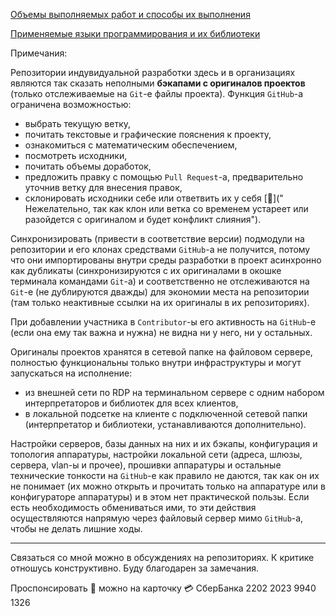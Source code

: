 [Объемы выполняемых работ и способы их выполнения](https://github.com/tsv19su254052/tsv19su254052/blob/main/Works.md)

[Применяемые языки программирования и их библиотеки](https://github.com/tsv19su254052/tsv19su254052/blob/main/Languages.md)

Примечания:

Репозитории индувидуальной разработки здесь и в организациях являются так сказать неполными **бэкапами с оригиналов проектов** (только отслеживаемые на `Git`-е файлы проекта). Функция `GitHub`-а ограничена возможностью:
 - выбрать текущую ветку,
 - почитать текстовые и графические пояснения к проекту,
 - ознакомиться с математическим обеспечением,
 - посмотреть исходники,
 - почитать объемы доработок,
 - предложить правку с помощью `Pull Request`-а, предварительно уточнив ветку для внесения правок,
 - склонировать исходники себе или ответвить их у себя [💬](" Нежелательно, так как клон или ветка со временем устареет или разойдется с оригиналом и будет конфликт слияния").

Синхронизировать (привести в соответствие версии) подмодули на репозитории и его клонах средствами `GitHub`-а не получится, потому что они импортированы внутри среды разработки в проект асинхронно как дубликаты (синхронизируются с их оригиналами в окошке терминала командами `Git`-а) и соответственно не отслеживаются на `Git`-е (не дублируются дважды) для экономии места на репозитории (там только неактивные ссылки на их оригиналы в их репозиториях).

При добавлении участника в `Contributor`-ы его активность на `GitHub`-е (если она ему так важна и нужна) не видна ни у него, ни у остальных.

Оригиналы проектов хранятся в сетевой папке на файловом сервере, полностью функциональны только внутри инфраструктуры и могут запускаться на исполнение:
 - из внешней сети по RDP на терминальном сервере с одним набором интерпретаторов и библиотек для всех клиентов,
 - в локальной подсетке на клиенте c подключенной сетевой папки (интерпретатор и библиотеки, устанавливаются дополнительно).

Настройки серверов, базы данных на них и их бэкапы, конфигурация и топология аппаратуры, настройки локальной сети (адреса, шлюзы, сервера, vlan-ы и прочее), прошивки аппаратуры и остальные технические тонкости на `GitHub`-е как правило не даются, так как он их не понимает (их можно открыть и прочитать только на аппаратуре или в конфигураторе аппаратуры) и в этом нет практической пользы. Если есть необходимость обмениваться ими, то эти действия осуществляются напрямую через файловый сервер мимо `GitHub`-а, чтобы не делать лишние ходы.

----
Связаться со мной можно в обсуждениях на репозиториях. К критике отношусь конструктивно. Буду благодарен за замечания.

Проспонсировать :sparkling_heart: можно на карточку :credit_card: СберБанка 2202 2023 9940 1326
